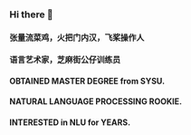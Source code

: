 ### Hi there 👋

<!--
**Tygors/Tygors** is a ✨ _special_ ✨ repository because its `README.md` (this file) appears on your GitHub profile.

Here are some ideas to get you started:

- 🔭 I’m currently working on ...
- 🌱 I’m currently learning ...
- 👯 I’m looking to collaborate on ...
- 🤔 I’m looking for help with ...
- 💬 Ask me about ...
- 📫 How to reach me: ...
- 😄 Pronouns: ...
- ⚡ Fun fact: ...
-->

#### 张量流菜鸡，火把门内汉，飞桨操作人

#### 语言艺术家，芝麻街公仔训练员

#### OBTAINED MASTER DEGREE from SYSU.

#### NATURAL LANGUAGE PROCESSING ROOKIE.

#### INTERESTED in NLU for YEARS.
